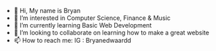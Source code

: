 - 👋 Hi, My name is Bryan
- 👀 I’m interested in Computer Science, Finance & Music
- 🌱 I’m currently learning Basic Web Development
- 💞️ I’m looking to collaborate on learning how to make a great website
- 📫 How to reach me: 
      IG : Bryanedwaardd


<!---
pupowppu/pupowppu is a ✨ special ✨ repository because its `README.md` (this file) appears on your GitHub profile.
You can click the Preview link to take a look at your changes.
--->
